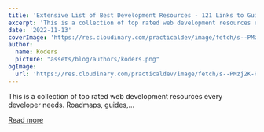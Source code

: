 ```yaml
---
title: 'Extensive List of Best Development Resources - 121 Links to Guides, Cheat Sheets and More List of Resources'
excerpt: 'This is a collection of top rated web development resources every developer needs. Roadmaps, guides,...'
date: '2022-11-13'
coverImage: 'https://res.cloudinary.com/practicaldev/image/fetch/s--PMzj2K-R--/c_imagga_scale,f_auto,fl_progressive,h_420,q_auto,w_1000/https://dev-to-uploads.s3.amazonaws.com/uploads/articles/qcqlbuarx09dkjaoswfm.png'
author:
  name: Koders
  picture: "assets/blog/authors/koders.png"
ogImage:
  url: 'https://res.cloudinary.com/practicaldev/image/fetch/s--PMzj2K-R--/c_imagga_scale,f_auto,fl_progressive,h_420,q_auto,w_1000/https://dev-to-uploads.s3.amazonaws.com/uploads/articles/qcqlbuarx09dkjaoswfm.png'
---
```


This is a collection of top rated web development resources every developer needs. Roadmaps, guides,...

[Read more](https://dev.to/perssondennis/extensive-list-of-best-development-resourses-121-links-to-guides-cheat-sheets-and-more-list-of-resources-366l)
